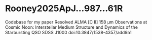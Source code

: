 # Rooney2025ApJ...987...61R
Codebase for my paper Resolved ALMA [C II] 158 μm Observations at Cosmic Noon: Interstellar Medium Structure and Dynamics of the Starbursting QSO SDSS J1000 doi:10.3847/1538-4357/add9a1 
